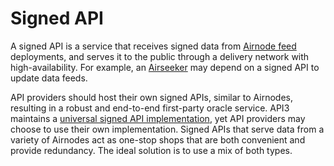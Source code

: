 # Signed API

A signed API is a service that receives signed data from [Airnode feed](airnode.md) deployments, and serves it to the public through a delivery network with high-availability.
For example, an [Airseeker](./airseeker.md) may depend on a signed API to update data feeds.

API providers should host their own signed APIs, similar to Airnodes, resulting in a robust and end-to-end first-party oracle service.
API3 maintains a [universal signed API implementation](https://github.com/api3dao/signed-api/tree/main/packages/signed-api), yet API providers may choose to use their own implementation.
Signed APIs that serve data from a variety of Airnodes act as one-stop shops that are both convenient and provide redundancy.
The ideal solution is to use a mix of both types.
